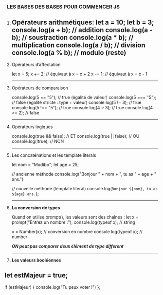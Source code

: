 ### &nbsp; LES BASES DES BASES POUR COMMENCER JS

1. Opérateurs arithmétiques:
   let a = 10;
   let b = 3;
   console.log(a + b); // addition
   console.log(a - b); // soustraction
   console.log(a \* b); // multiplication
   console.log(a / b); // division
   console.log(a % b); // modulo (reste)
   ---

2. Opérateurs d’affectation

   let x = 5;
   x += 2; // équivaut à x = x + 2
   x -= 1; // équivaut à x = x - 1

   ---
3. Opérateurs de comparaison

   console.log(5 == "5");  // true (égalité de valeur)
   console.log(5 === "5"); // false (égalité stricte : type + valeur)
   console.log(5 != 3);    // true
   console.log(5 !== "5"); // true
   console.log(4 > 3);     // true
   console.log(4 <= 2);    // false

   ---
4. Opérateurs logiques

   console.log(true \&\& false); // ET
   console.log(true || false); // OU
   console.log(!true);         // NON

   ---
5. Les concaténations et les template literals

   let nom = "Modibo";
   let age = 25;

   // ancienne méthode
   console.log("Bonjour " + nom + ", tu as " + age + " ans.")

   // nouvelle méthode (template literal)
   console.log(`Bonjour ${nom}, tu as ${age} ans.`);

   ---
6. **La conversion de types**

    Quand on utilise prompt(), les valeurs sont des chaînes :
     let x = prompt("Entrez un nombre :");
     console.log(typeof x); // string

     x = Number(x); // conversion en nombre
     console.log(typeof x); // number

   ***ON peut pas comparer deux élément de type different***


   ---
7. **Les valeurs booléennes**

 let estMajeur = true;
   ---

 if (estMajeur) {
   console.log("Tu peux voter !")
    };
